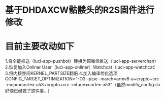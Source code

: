# 基于DHDAXCW骷髅头的R2S固件进行修改
# 目前主要改动如下
1.将全能推送（luci-app-pushbot）替换为原微信推送（luci-app-serverchan）
2.恢复加入Onliner User（luci-app-onliner）Watchcat（luci-app-watchcat）
3.将内核空间KERNEL_PARTSIZE翻倍
4.加入编译优化选项CONFIG_TARGET_OPTIMIZATION="-O3 -pipe -march=armv8-a+crypto+crc -mcpu=cortex-a53+crypto+crc -mtune=cortex-a53"（虽然modify_config.sh好像已经做了这件事...）
